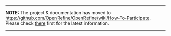
---

**NOTE:** The project & documentation has moved to https://github.com/OpenRefine/OpenRefine/wiki/How-To-Participate. Please check [there](https://github.com/OpenRefine/OpenRefine/wiki/How-To-Participate) first for the latest information.

---

